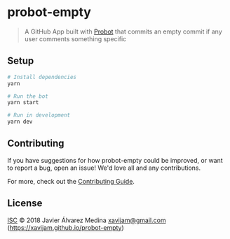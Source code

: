 # probot-empty

> A GitHub App built with [Probot](https://probot.github.io) that commits an empty commit if any user comments something specific

## Setup

```sh
# Install dependencies
yarn

# Run the bot
yarn start

# Run in development
yarn dev
```

## Contributing

If you have suggestions for how probot-empty could be improved, or want to report a bug, open an issue! We'd love all and any contributions.

For more, check out the [Contributing Guide](CONTRIBUTING.md).

## License

[ISC](LICENSE) © 2018 Javier Álvarez Medina <xavijam@gmail.com> (https://xavijam.github.io/probot-empty)
